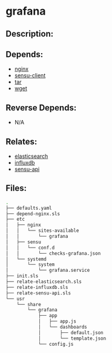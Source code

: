 # grafana

## Description:



## Depends:

  -  [nginx](/salt/nginx)
  -  [sensu-client](/salt/sensu-client)
  -  [tar](/salt/tar)
  -  [wget](/salt/wget)

## Reverse Depends:

  -  N/A

## Relates:

  -  [elasticsearch](/salt/elasticsearch)
  -  [influxdb](/salt/influxdb)
  -  [sensu-api](/salt/sensu-api)

## Files:

```bash
.
├── defaults.yaml
├── depend-nginx.sls
├── etc
│   ├── nginx
│   │   └── sites-available
│   │       └── grafana
│   ├── sensu
│   │   └── conf.d
│   │       └── checks-grafana.json
│   └── systemd
│       └── system
│           └── grafana.service
├── init.sls
├── relate-elasticsearch.sls
├── relate-influxdb.sls
├── relate-sensu-api.sls
└── usr
    └── share
        └── grafana
            ├── app
            │   ├── app.js
            │   └── dashboards
            │       ├── default.json
            │       └── template.json
            └── config.js
```
